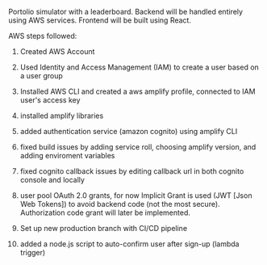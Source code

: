 Portolio simulator with a leaderboard. Backend will be handled entirely using AWS services. Frontend will be built using React.


AWS steps followed: 

1. Created AWS Account

2. Used Identity and Access Management (IAM) to create a user based on a user group 

3. Installed AWS CLI and created a aws amplify profile, connected to IAM user's access key

4. installed amplify libraries

5. added authentication service (amazon cognito) using amplify CLI

6. fixed build issues by adding service roll, choosing amplify version, and adding enviroment variables

7. fixed cognito callback issues by editing callback url in both cognito console and locally

8.  user pool OAuth 2.0 grants, for now Implicit Grant is used (JWT [Json Web Tokens]) to avoid backend code (not the most secure). Authorization code grant will later be implemented. 

9. Set up new production branch with CI/CD pipeline

10. added a node.js script to auto-confirm user after sign-up (lambda trigger)